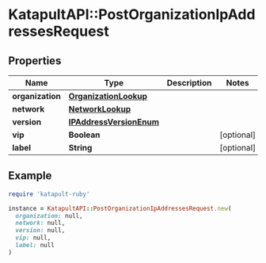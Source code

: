 # KatapultAPI::PostOrganizationIpAddressesRequest

## Properties

| Name | Type | Description | Notes |
| ---- | ---- | ----------- | ----- |
| **organization** | [**OrganizationLookup**](OrganizationLookup.md) |  |  |
| **network** | [**NetworkLookup**](NetworkLookup.md) |  |  |
| **version** | [**IPAddressVersionEnum**](IPAddressVersionEnum.md) |  |  |
| **vip** | **Boolean** |  | [optional] |
| **label** | **String** |  | [optional] |

## Example

```ruby
require 'katapult-ruby'

instance = KatapultAPI::PostOrganizationIpAddressesRequest.new(
  organization: null,
  network: null,
  version: null,
  vip: null,
  label: null
)
```

